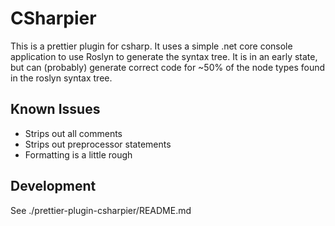 # CSharpier

This is a prettier plugin for csharp. It uses a simple .net core console application to use Roslyn to generate the syntax tree. It is in an early state, but can (probably) generate correct code for ~50% of the node types found in the roslyn syntax tree.

## Known Issues
- Strips out all comments
- Strips out preprocessor statements
- Formatting is a little rough

## Development
See ./prettier-plugin-csharpier/README.md